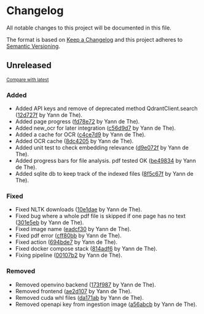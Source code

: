 # Changelog

All notable changes to this project will be documented in this file.

The format is based on [Keep a Changelog](http://keepachangelog.com/en/1.0.0/)
and this project adheres to [Semantic Versioning](http://semver.org/spec/v2.0.0.html).

<!-- insertion marker -->
## Unreleased

<small>[Compare with latest](https://github.com/ydethe/ragindexer/compare/94eb7c1b309263c638f3e92cea40ebdc13d83ac1...HEAD)</small>

### Added

- Added API keys and remove of deprecated method QdrantClient.search ([12d727f](https://github.com/ydethe/ragindexer/commit/12d727f8c96d018c1ca1d803222664a7ca528fca) by Yann de The).
- Added page progress ([fd78e72](https://github.com/ydethe/ragindexer/commit/fd78e7266a6019c9934b22e044b614420da79e9c) by Yann de The).
- Added new_ocr for later integration ([c56d9d7](https://github.com/ydethe/ragindexer/commit/c56d9d7bd1b2784733176d15be352b4bcc1c22f3) by Yann de The).
- Added a cache for OCR ([c4ce7d9](https://github.com/ydethe/ragindexer/commit/c4ce7d92e45fb17da590060795df5e44c3d8b59e) by Yann de The).
- Added OCR cache ([8dc4205](https://github.com/ydethe/ragindexer/commit/8dc42053c8f3363d779c84b6c648386b2c6cc273) by Yann de The).
- Added unit test to check embedding relevance ([d9e072f](https://github.com/ydethe/ragindexer/commit/d9e072ffc96e832b2ca336a983f2ee1127f5460a) by Yann de The).
- Added progress bars for file analysis. pdf tested OK ([be49834](https://github.com/ydethe/ragindexer/commit/be49834155c7b30d3ad5a4abfd08174d3cd229fe) by Yann de The).
- Added sqlite db to keep track of the indexed files ([8f5c67f](https://github.com/ydethe/ragindexer/commit/8f5c67ffa1c27698802ac9d3b1274b087656d5d9) by Yann de The).

### Fixed

- Fixed NLTK downloads ([10e1dae](https://github.com/ydethe/ragindexer/commit/10e1daef293c042512a0b4b43514aadb9dbfff4a) by Yann de The).
- Fixed bug where a whole pdf file is skipped if one page has no text ([301e5eb](https://github.com/ydethe/ragindexer/commit/301e5eb7db159b4ca5a69fce8c26c5fc21224ed9) by Yann de The).
- Fixed image name ([eadcf30](https://github.com/ydethe/ragindexer/commit/eadcf3044c877e6b9cd01b20ab3a3bb7204e509f) by Yann de The).
- Fixed pdf error ([cff80bb](https://github.com/ydethe/ragindexer/commit/cff80bbb69e929a6e53d1617ef30b091e88336d8) by Yann de The).
- Fixed action ([694bde7](https://github.com/ydethe/ragindexer/commit/694bde7e470a78f8270edde54fa4752fed7d0ed0) by Yann de The).
- Fixed docker compose stack ([814adf6](https://github.com/ydethe/ragindexer/commit/814adf6ccf826eabe9e3004d762c2115f89d2e4c) by Yann de The).
- Fixing pipeline ([00107b2](https://github.com/ydethe/ragindexer/commit/00107b29eaad9b53df18e2037222e1a938494966) by Yann de The).

### Removed

- Removed openvino backend ([173f987](https://github.com/ydethe/ragindexer/commit/173f987437949e0c7802bdc0aefa9e078f8f104a) by Yann de The).
- Removed frontend ([ae2d107](https://github.com/ydethe/ragindexer/commit/ae2d1079aada5871a07e4478d6e560d5eae88884) by Yann de The).
- Removed cuda whl files ([da171ab](https://github.com/ydethe/ragindexer/commit/da171ab5d7d811ff9dde4ccfb4bf06e055efef3a) by Yann de The).
- Removed openapi key from ingestion image ([a56abcb](https://github.com/ydethe/ragindexer/commit/a56abcb933960ce1a4a4cea974bc23ec51b37607) by Yann de The).

<!-- insertion marker -->
